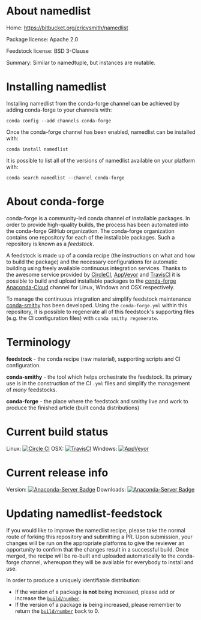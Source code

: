 About namedlist
===============

Home: https://bitbucket.org/ericvsmith/namedlist

Package license: Apache 2.0

Feedstock license: BSD 3-Clause

Summary: Similar to namedtuple, but instances are mutable.



Installing namedlist
====================

Installing namedlist from the conda-forge channel can be achieved by adding conda-forge to your channels with:

```
conda config --add channels conda-forge
```

Once the conda-forge channel has been enabled, namedlist can be installed with:

```
conda install namedlist
```

It is possible to list all of the versions of namedlist available on your platform with:

```
conda search namedlist --channel conda-forge
```


About conda-forge
=================

conda-forge is a community-led conda channel of installable packages.
In order to provide high-quality builds, the process has been automated into the
conda-forge GitHub organization. The conda-forge organization contains one repository 
for each of the installable packages. Such a repository is known as a *feedstock*.

A feedstock is made up of a conda recipe (the instructions on what and how to build
the package) and the necessary configurations for automatic building using freely
available continuous integration services. Thanks to the awesome service provided by
[CircleCI](https://circleci.com/), [AppVeyor](http://www.appveyor.com/)
and [TravisCI](https://travis-ci.org/) it is possible to build and upload installable
packages to the [conda-forge](https://anaconda.org/conda-forge)
[Anaconda-Cloud](http://docs.anaconda.org/) channel for Linux, Windows and OSX respectively.

To manage the continuous integration and simplify feedstock maintenance
[conda-smithy](http://github.com/conda-forge/conda-smithy) has been developed.
Using the ``conda-forge.yml`` within this repository, it is possible to regenerate all of
this feedstock's supporting files (e.g. the CI configuration files) with ``conda smithy regenerate``.


Terminology
===========

**feedstock** - the conda recipe (raw material), supporting scripts and CI configuration.

**conda-smithy** - the tool which helps orchestrate the feedstock.
                   Its primary use is in the construction of the CI ``.yml`` files
                   and simplify the management of *many* feedstocks.

**conda-forge** - the place where the feedstock and smithy live and work to
                  produce the finished article (built conda distributions)

Current build status
====================

Linux: [![Circle CI](https://circleci.com/gh/conda-forge/namedlist-feedstock.svg?style=svg)](https://circleci.com/gh/conda-forge/namedlist-feedstock)
OSX: [![TravisCI](https://travis-ci.org/conda-forge/namedlist-feedstock.svg?branch=master)](https://travis-ci.org/conda-forge/namedlist-feedstock) 
Windows: [![AppVeyor](https://ci.appveyor.com/api/projects/status/github/conda-forge/namedlist-feedstock?svg=True)](https://ci.appveyor.com/project/conda-forge/namedlist-feedstock/branch/master)

Current release info
====================
Version: [![Anaconda-Server Badge](https://anaconda.org/conda-forge/namedlist/badges/version.svg)](https://anaconda.org/conda-forge/namedlist)
Downloads: [![Anaconda-Server Badge](https://anaconda.org/conda-forge/namedlist/badges/downloads.svg)](https://anaconda.org/conda-forge/namedlist)


Updating namedlist-feedstock
============================

If you would like to improve the namedlist recipe, please take the normal
route of forking this repository and submitting a PR. Upon submission, your changes will
be run on the appropriate platforms to give the reviewer an opportunity to confirm that the
changes result in a successful build. Once merged, the recipe will be re-built and uploaded
automatically to the conda-forge channel, whereupon they will be available for everybody to
install and use.

In order to produce a uniquely identifiable distribution:
 * If the version of a package **is not** being increased, please add or increase
   the [``build/number``](http://conda.pydata.org/docs/building/meta-yaml.html#build-number-and-string). 
 * If the version of a package **is** being increased, please remember to return
   the [``build/number``](http://conda.pydata.org/docs/building/meta-yaml.html#build-number-and-string)
   back to 0.
